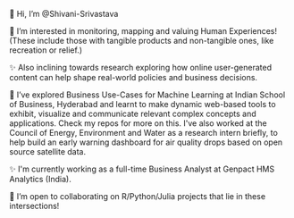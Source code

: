  👋 Hi, I’m @Shivani-Srivastava
 
 👀 I’m interested in monitoring, mapping and valuing Human Experiences! (These include those with tangible products and non-tangible ones, like recreation or relief.)
 
 ✨ Also inclining towards research exploring how online user-generated content can help shape real-world policies and business decisions.
 
 🌱 I’ve explored Business Use-Cases for Machine Learning at Indian School of Business, Hyderabad and learnt to make dynamic web-based tools to exhibit, visualize and communicate relevant complex concepts and applications. Check my repos for more on this. I've also worked at the Council of Energy, Environment and Water as a research intern briefly, to help build an early warning dashboard for air quality drops based on open source satellite data.

✨ I'm currently working as a full-time Business Analyst at Genpact HMS Analytics (India).
 
 💞️ I’m open to collaborating on R/Python/Julia projects that lie in these intersections!

<!---
Shivani-Srivastava/Shivani-Srivastava is a ✨ special ✨ repository because its `README.md` (this file) appears on your GitHub profile.
You can click the Preview link to take a look at your changes.
--->

